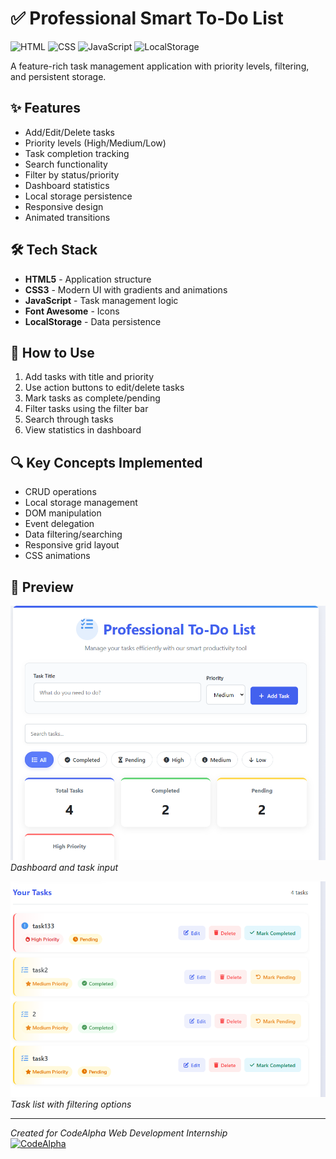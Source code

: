 # ✅ Professional Smart To-Do List
![HTML](https://img.shields.io/badge/HTML-5-orange?logo=html5)
![CSS](https://img.shields.io/badge/CSS-3-blue?logo=css3)
![JavaScript](https://img.shields.io/badge/JavaScript-ES6-yellow?logo=javascript)
![LocalStorage](https://img.shields.io/badge/Storage-LocalStorage-lightgrey)

A feature-rich task management application with priority levels, filtering, and persistent storage.

## ✨ Features
- Add/Edit/Delete tasks
- Priority levels (High/Medium/Low)
- Task completion tracking
- Search functionality
- Filter by status/priority
- Dashboard statistics
- Local storage persistence
- Responsive design
- Animated transitions

## 🛠️ Tech Stack
- **HTML5** - Application structure
- **CSS3** - Modern UI with gradients and animations
- **JavaScript** - Task management logic
- **Font Awesome** - Icons
- **LocalStorage** - Data persistence

## 🚀 How to Use
1. Add tasks with title and priority
2. Use action buttons to edit/delete tasks
3. Mark tasks as complete/pending
4. Filter tasks using the filter bar
5. Search through tasks
6. View statistics in dashboard

## 🔍 Key Concepts Implemented
- CRUD operations
- Local storage management
- DOM manipulation
- Event delegation
- Data filtering/searching
- Responsive grid layout
- CSS animations

## 📸 Preview
![Dashboard View](assets/screenshot1.png)
*Dashboard and task input*

![Task Management](assets/screenshot2.png)
*Task list with filtering options*

---

*Created for CodeAlpha Web Development Internship*  
[![CodeAlpha](https://img.shields.io/badge/CodeAlpha-Internship-brightgreen)](https://www.codealpha.tech)